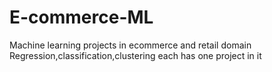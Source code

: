 # E-commerce-ML
Machine learning projects in ecommerce and retail domain
Regression,classification,clustering each has one project in it
